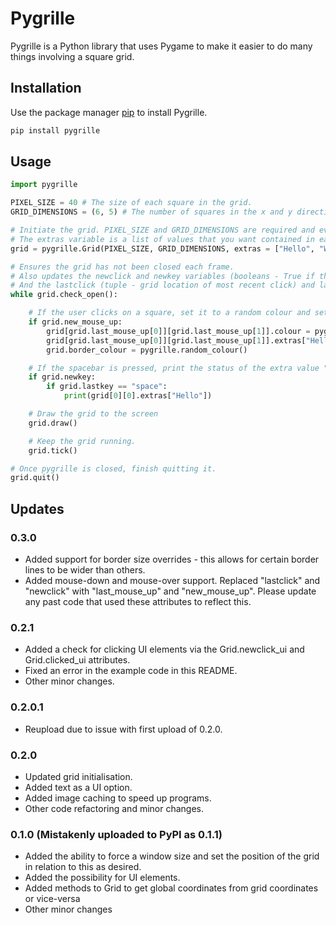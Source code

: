 # Pygrille

Pygrille is a Python library that uses Pygame to make it easier to do many things involving a square grid.

## Installation

Use the package manager [pip](https://pip.pypa.io/en/stable/) to install Pygrille.

```bash
pip install pygrille
```

## Usage

```python
import pygrille

PIXEL_SIZE = 40 # The size of each square in the grid.
GRID_DIMENSIONS = (6, 5) # The number of squares in the x and y directions in the grid.

# Initiate the grid. PIXEL_SIZE and GRID_DIMENSIONS are required and everything else is optional. 
# The extras variable is a list of values that you want contained in each pixel - for example a temporary distance in Dijkstra's algorithm.
grid = pygrille.Grid(PIXEL_SIZE, GRID_DIMENSIONS, extras = ["Hello", "World"], framerate = 60, default_colour = pygrille.random_colour(), border_width = 10)

# Ensures the grid has not been closed each frame. 
# Also updates the newclick and newkey variables (booleans - True if there is a new click or key press) 
# And the lastclick (tuple - grid location of most recent click) and lastkey (string - name of most recent key pressed) variables.
while grid.check_open():

    # If the user clicks on a square, set it to a random colour and set the border to a random colour.
    if grid.new_mouse_up:
        grid[grid.last_mouse_up[0]][grid.last_mouse_up[1]].colour = pygrille.random_colour()
        grid[grid.last_mouse_up[0]][grid.last_mouse_up[1]].extras["Hello"] = "Clicked"
        grid.border_colour = pygrille.random_colour()

    # If the spacebar is pressed, print the status of the extra value "Hello" in the top left pixel.
    if grid.newkey:
        if grid.lastkey == "space":
            print(grid[0][0].extras["Hello"])

    # Draw the grid to the screen
    grid.draw()

    # Keep the grid running.
    grid.tick()

# Once pygrille is closed, finish quitting it.
grid.quit()

```

## Updates

### 0.3.0
* Added support for border size overrides - this allows for certain border lines to be wider than others.
* Added mouse-down and mouse-over support. Replaced "lastclick" and "newclick" with "last_mouse_up" and "new_mouse_up". Please update any past code that used these attributes to reflect this.

### 0.2.1
* Added a check for clicking UI elements via the Grid.newclick_ui and Grid.clicked_ui attributes.
* Fixed an error in the example code in this README.
* Other minor changes.

### 0.2.0.1
* Reupload due to issue with first upload of 0.2.0.

### 0.2.0  
* Updated grid initialisation.
* Added text as a UI option.
* Added image caching to speed up programs.
* Other code refactoring and minor changes.

### 0.1.0 (Mistakenly uploaded to PyPI as 0.1.1)
* Added the ability to force a window size and set the position of the grid in relation to this as desired.
* Added the possibility for UI elements.
* Added methods to Grid to get global coordinates from grid coordinates or vice-versa
* Other minor changes